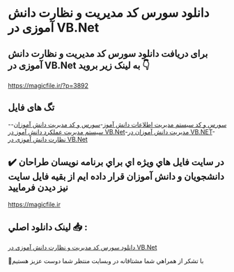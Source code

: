 # دانلود سورس کد مدیریت و نظارت دانش آموزی در VB.Net

## برای دریافت دانلود سورس کد مدیریت و نظارت دانش آموزی در VB.Net به لینک زیر بروید 👇

https://magicfile.ir/?p=3892

## تگ های فایل

-[سورس و کد سیستم مدیریت اطلاعات دانش آموز](https://magicfile.ir/product/%d8%b3%d9%88%d8%b1%d8%b3-%da%a9%d8%af%d9%85%d8%af%db%8c%d8%b1%db%8c%d8%aa-%d9%88-%d9%86%d8%b8%d8%a7%d8%b1%d8%aa-%d8%af%d8%a7%d9%86%d8%b4-%d8%a2%d9%85%d9%88%d8%b2%db%8c-vb-net/)-[سورس و کد مدیریت دانش آموزان](https://magicfile.ir/product/%d8%b3%d9%88%d8%b1%d8%b3-%da%a9%d8%af%d9%85%d8%af%db%8c%d8%b1%db%8c%d8%aa-%d9%88-%d9%86%d8%b8%d8%a7%d8%b1%d8%aa-%d8%af%d8%a7%d9%86%d8%b4-%d8%a2%d9%85%d9%88%d8%b2%db%8c-vb-net/)-[سیستم مدیریت عملکرد دانش آموز در VB.Net](https://magicfile.ir/product/%d8%b3%d9%88%d8%b1%d8%b3-%da%a9%d8%af%d9%85%d8%af%db%8c%d8%b1%db%8c%d8%aa-%d9%88-%d9%86%d8%b8%d8%a7%d8%b1%d8%aa-%d8%af%d8%a7%d9%86%d8%b4-%d8%a2%d9%85%d9%88%d8%b2%db%8c-vb-net/)-[مدیریت دانش آموزان در VB.NET](https://magicfile.ir/product/%d8%b3%d9%88%d8%b1%d8%b3-%da%a9%d8%af%d9%85%d8%af%db%8c%d8%b1%db%8c%d8%aa-%d9%88-%d9%86%d8%b8%d8%a7%d8%b1%d8%aa-%d8%af%d8%a7%d9%86%d8%b4-%d8%a2%d9%85%d9%88%d8%b2%db%8c-vb-net/)-[نظارت دانش آموزی در VB.Net](https://magicfile.ir/product/%d8%b3%d9%88%d8%b1%d8%b3-%da%a9%d8%af%d9%85%d8%af%db%8c%d8%b1%db%8c%d8%aa-%d9%88-%d9%86%d8%b8%d8%a7%d8%b1%d8%aa-%d8%af%d8%a7%d9%86%d8%b4-%d8%a2%d9%85%d9%88%d8%b2%db%8c-vb-net/)

## ✔️ در سايت فايل هاي ويژه اي براي برنامه نويسان طراحان دانشجويان و دانش آموزان قرار داده ايم از بقيه فايل سايت نيز ديدن فرماييد

https://magicfile.ir


## لينک دانلود اصلي 📥 :

[دانلود سورس کد مدیریت و نظارت دانش آموزی در VB.Net](https://magicfile.ir/product/%d8%b3%d9%88%d8%b1%d8%b3-%da%a9%d8%af%d9%85%d8%af%db%8c%d8%b1%db%8c%d8%aa-%d9%88-%d9%86%d8%b8%d8%a7%d8%b1%d8%aa-%d8%af%d8%a7%d9%86%d8%b4-%d8%a2%d9%85%d9%88%d8%b2%db%8c-vb-net/) 


🙏با تشکر از همراهي شما مشتاقانه در وبسایت منتظر شما دوست عزیز هستیم

